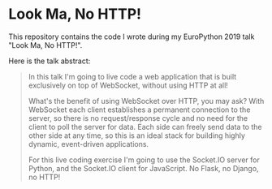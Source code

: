 # Look Ma, No HTTP!

This repository contains the code I wrote during my EuroPython 2019 talk "Look
Ma, No HTTP!".

Here is the talk abstract:

> In this talk I'm going to live code a web application that is built
> exclusively on top of WebSocket, without using HTTP at all!
> 
> What's the benefit of using WebSocket over HTTP, you may ask? With WebSocket
> each client establishes a permanent connection to the server, so there is no
> request/response cycle and no need for the client to poll the server for
> data. Each side can freely send data to the other side at any time, so this
> is an ideal stack for building highly dynamic, event-driven applications.
> 
> For this live coding exercise I'm going to use the Socket.IO server for
> Python, and the Socket.IO client for JavaScript. No Flask, no Django, no
> HTTP!
